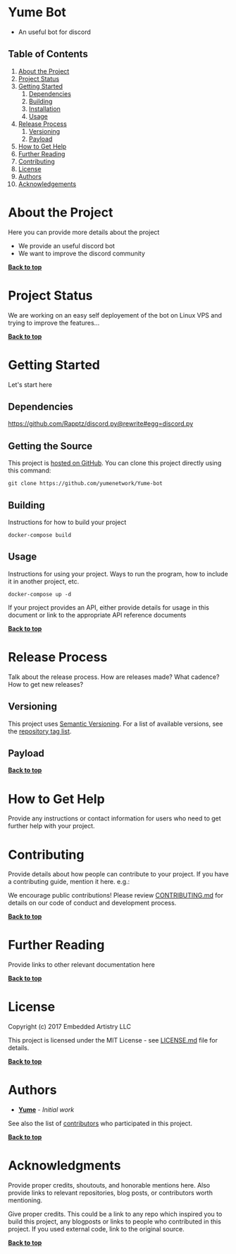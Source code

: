 # Yume Bot

* An useful bot for discord


## Table of Contents

1. [About the Project](#about-the-project)
1. [Project Status](#project-status)
1. [Getting Started](#getting-started)
	1. [Dependencies](#dependencies)
	1. [Building](#building)
	1. [Installation](#installation)
	1. [Usage](#usage)
1. [Release Process](#release-process)
	1. [Versioning](#versioning)
	1. [Payload](#payload)
1. [How to Get Help](#how-to-get-help)
1. [Further Reading](#further-reading)
1. [Contributing](#contributing)
1. [License](#license)
1. [Authors](#authors)
1. [Acknowledgements](#acknowledgements)

# About the Project

Here you can provide more details about the project
* We provide an useful discord bot
* We want to improve the discord community


**[Back to top](#table-of-contents)**

# Project Status

We are working on an easy self deployement of the bot on Linux VPS and trying to improve the features...

**[Back to top](#table-of-contents)**

# Getting Started

Let's start here

## Dependencies

https://github.com/Rapptz/discord.py@rewrite#egg=discord.py


## Getting the Source



This project is [hosted on GitHub](https://github.com/yumenetwork/Yume-bot). You can clone this project directly using this command:

```
git clone https://github.com/yumenetwork/Yume-bot
```

## Building

Instructions for how to build your project

```
docker-compose build
```


## Usage

Instructions for using your project. Ways to run the program, how to include it in another project, etc.

```
docker-compose up -d
```

If your project provides an API, either provide details for usage in this document or link to the appropriate API reference documents

**[Back to top](#table-of-contents)**

# Release Process

Talk about the release process. How are releases made? What cadence? How to get new releases?

## Versioning

This project uses [Semantic Versioning](http://semver.org/). For a list of available versions, see the [repository tag list](https://github.com/yumenetwork/Yume-bot/tags).

## Payload

**[Back to top](#table-of-contents)**

# How to Get Help

Provide any instructions or contact information for users who need to get further help with your project.

# Contributing

Provide details about how people can contribute to your project. If you have a contributing guide, mention it here. e.g.:

We encourage public contributions! Please review [CONTRIBUTING.md](docs/CONTRIBUTING.md) for details on our code of conduct and development process.

**[Back to top](#table-of-contents)**

# Further Reading

Provide links to other relevant documentation here

**[Back to top](#table-of-contents)**

# License

Copyright (c) 2017 Embedded Artistry LLC

This project is licensed under the MIT License - see [LICENSE.md](LICENSE.md) file for details.

**[Back to top](#table-of-contents)**

# Authors

* **[Yume](https://github.com/yumenetwork)** - *Initial work*

See also the list of [contributors](https://github.com/yumenetwork/Yume-bot/contributors) who participated in this project.

**[Back to top](#table-of-contents)**

# Acknowledgments

Provide proper credits, shoutouts, and honorable mentions here. Also provide links to relevant repositories, blog posts, or contributors worth mentioning.

Give proper credits. This could be a link to any repo which inspired you to build this project, any blogposts or links to people who contributed in this project. If you used external code, link to the original source.

**[Back to top](#table-of-contents)**
